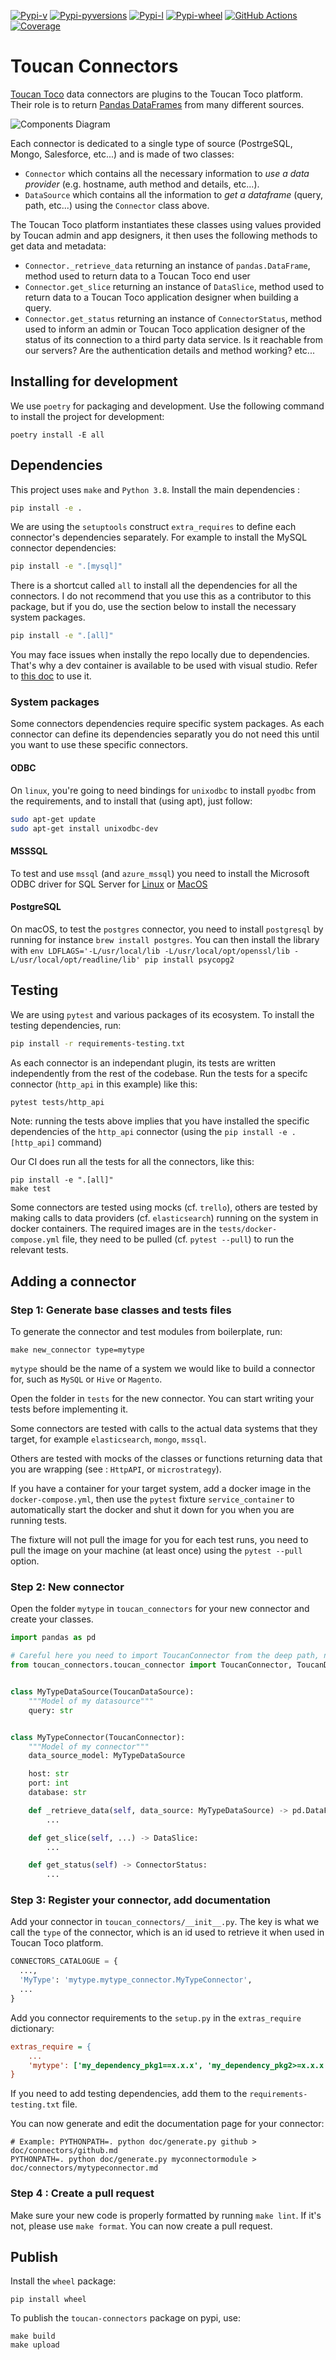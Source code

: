 [![Pypi-v](https://img.shields.io/pypi/v/toucan-connectors.svg)](https://pypi.python.org/pypi/toucan-connectors)
[![Pypi-pyversions](https://img.shields.io/pypi/pyversions/toucan-connectors.svg)](https://pypi.python.org/pypi/toucan-connectors)
[![Pypi-l](https://img.shields.io/pypi/l/toucan-connectors.svg)](https://pypi.python.org/pypi/toucan-connectors)
[![Pypi-wheel](https://img.shields.io/pypi/wheel/toucan-connectors.svg)](https://pypi.python.org/pypi/toucan-connectors)
[![GitHub Actions](https://github.com/ToucanToco/toucan-connectors/workflows/CI/badge.svg)](https://github.com/ToucanToco/toucan-connectors/actions?query=workflow%3ACI)
[![Coverage](https://sonarcloud.io/api/project_badges/measure?project=ToucanToco_toucan-connectors&metric=coverage)](https://sonarcloud.io/dashboard?id=ToucanToco_toucan-connectors)

# Toucan Connectors
[Toucan Toco](https://toucantoco.com/fr/) data connectors are plugins to the Toucan Toco platform. Their role is to return [Pandas DataFrames](https://pandas.pydata.org/pandas-docs/stable/reference/api/pandas.DataFrame.html) from many different sources.

![Components Diagram](doc/ComponentsDiagram.jpeg)

Each connector is dedicated to a single type of source (PostrgeSQL, Mongo, Salesforce, etc...) and is made of two classes:

- `Connector` which contains all the necessary information to *use a data provider* (e.g. hostname,  auth method and details, etc...).
- `DataSource` which contains all the information to *get a dataframe* (query, path, etc...) using the `Connector` class above.

The Toucan Toco platform instantiates these classes using values provided by Toucan admin and app designers, it then uses the following methods to get data and metadata:

- `Connector._retrieve_data` returning an instance of `pandas.DataFrame`, method used to return data to a Toucan Toco end user
- `Connector.get_slice` returning an instance of `DataSlice`, method used to return data to a Toucan Toco application designer when building a query.
- `Connector.get_status` returning an instance of `ConnectorStatus`, method used to inform an admin or Toucan Toco application designer of the status of its connection to a third party data service. Is it reachable from our servers? Are the authentication details and method working? etc...

## Installing for development

We use `poetry` for packaging and development. Use the following command to install the project for development:

```
poetry install -E all
```

## Dependencies

This project uses `make` and `Python 3.8`. Install the main dependencies :

```bash
pip install -e .
```

We are using the `setuptools` construct `extra_requires` to define each connector's dependencies separately. For example to install the MySQL connector dependencies:

```bash
pip install -e ".[mysql]"
```

There is a shortcut called `all` to install all the dependencies for all the connectors. I do not recommend that you use this as a contributor to this package, but if you do, use the section below to install the necessary system packages.

```bash
pip install -e ".[all]"
```

You may face issues when instally the repo locally due to dependencies.
That's why a dev container is available to be used with visual studio.
Refer to [this doc](https://code.visualstudio.com/docs/remote/containers) to use it.


### System packages

Some connectors dependencies require specific system packages. As each connector can define its dependencies separatly you do not need this until you want to use these specific connectors.

#### ODBC

On `linux`, you're going to need bindings for `unixodbc` to install `pyodbc` from the requirements, and to install that (using apt), just follow:

```bash
sudo apt-get update
sudo apt-get install unixodbc-dev
```

#### MSSSQL

To test and use `mssql` (and `azure_mssql`) you need to install the Microsoft ODBC driver for SQL Server for
[Linux](https://docs.microsoft.com/en-us/sql/connect/odbc/linux-mac/installing-the-microsoft-odbc-driver-for-sql-server?view=sql-server-ver15)
or [MacOS](https://docs.microsoft.com/en-us/sql/connect/odbc/linux-mac/install-microsoft-odbc-driver-sql-server-macos?view=sql-server-ver15)

#### PostgreSQL

On macOS, to test the `postgres` connector, you need to install `postgresql` by running for instance `brew install postgres`.
You can then install the library with `env LDFLAGS='-L/usr/local/lib -L/usr/local/opt/openssl/lib -L/usr/local/opt/readline/lib' pip install psycopg2`

## Testing

We are using `pytest` and various packages of its ecosystem.
To install the testing dependencies, run:

```bash
pip install -r requirements-testing.txt
```

As each connector is an independant plugin, its tests are written independently from the rest of the codebase.
Run the tests for a specifc connector (`http_api` in this example) like this:

```bash
pytest tests/http_api
```

Note: running the tests above implies that you have installed the specific dependencies of the `http_api` connector (using the `pip install -e .[http_api]` command)

Our CI does run all the tests for all the connectors, like this:

```
pip install -e ".[all]"
make test
```

Some connectors are tested using mocks (cf. `trello`), others are tested by making calls to data providers (cf. `elasticsearch`) running on the system in docker containers. The required images are in the `tests/docker-compose.yml` file, they need to be pulled (cf. `pytest --pull`) to run the relevant tests.

## Adding a connector

### Step 1: Generate base classes and tests files

To generate the connector and test modules from boilerplate, run:

```
make new_connector type=mytype
```

`mytype` should be the name of a system we would like to build a connector for,
such as `MySQL` or `Hive` or `Magento`.

Open the folder in `tests` for the new connector. You can start writing your tests before implementing it.

Some connectors are tested with calls to the actual data systems that they target,
for example `elasticsearch`, `mongo`, `mssql`.

Others are tested with mocks of the
classes or functions returning data that you are wrapping (see : `HttpAPI`, or
`microstrategy`).

If you have a container for your target system, add a docker image in
the `docker-compose.yml`, then use the `pytest` fixture `service_container` to automatically
start the docker and shut it down for you when you are running tests.

The fixture will not pull the image for you for each test runs, you need to pull the image on your machine (at least once) using the `pytest --pull` option.

### Step 2: New connector

Open the folder `mytype` in `toucan_connectors` for your new connector and create your classes.

```python
import pandas as pd

# Careful here you need to import ToucanConnector from the deep path, not the __init__ path.
from toucan_connectors.toucan_connector import ToucanConnector, ToucanDataSource


class MyTypeDataSource(ToucanDataSource):
    """Model of my datasource"""
    query: str


class MyTypeConnector(ToucanConnector):
    """Model of my connector"""
    data_source_model: MyTypeDataSource

    host: str
    port: int
    database: str

    def _retrieve_data(self, data_source: MyTypeDataSource) -> pd.DataFrame:
        ...

    def get_slice(self, ...) -> DataSlice:
        ...

    def get_status(self) -> ConnectorStatus:
        ...
```

### Step 3: Register your connector, add documentation

Add your connector in `toucan_connectors/__init__.py`.
The key is what we call the `type` of the connector, which
is an id used to retrieve it when used in Toucan Toco platform.

```python
CONNECTORS_CATALOGUE = {
  ...,
  'MyType': 'mytype.mytype_connector.MyTypeConnector',
  ...
}
```

Add you connector requirements to the `setup.py` in the `extras_require` dictionary:

```ini
extras_require = {
    ...
    'mytype': ['my_dependency_pkg1==x.x.x', 'my_dependency_pkg2>=x.x.x']
}
```

If you need to add testing dependencies, add them to the `requirements-testing.txt` file.

You can now generate and edit the documentation page for your connector:

```shell
# Example: PYTHONPATH=. python doc/generate.py github > doc/connectors/github.md
PYTHONPATH=. python doc/generate.py myconnectormodule > doc/connectors/mytypeconnector.md
```

### Step 4 : Create a pull request

Make sure your new code is properly formatted by running `make lint`. If it's not, please use `make format`. You can now create a pull request.

## Publish

Install the `wheel` package:

```shell
pip install wheel
```

To publish the `toucan-connectors` package on pypi, use:

```shell
make build
make upload
```
